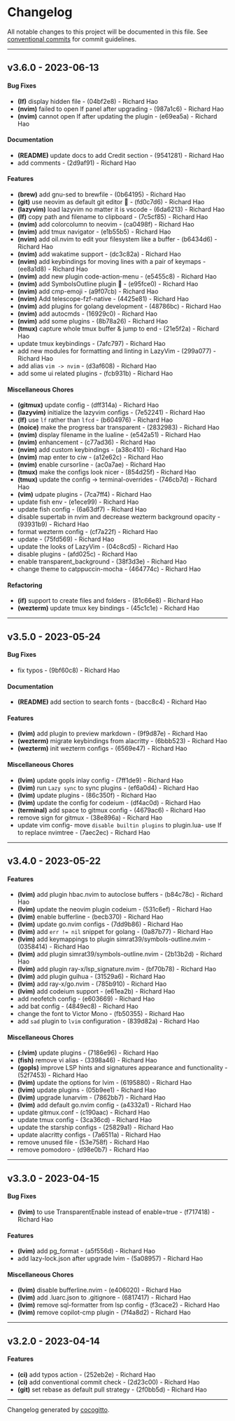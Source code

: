 # Changelog
All notable changes to this project will be documented in this file. See [conventional commits](https://www.conventionalcommits.org/) for commit guidelines.

- - -
## v3.6.0 - 2023-06-13
#### Bug Fixes
- **(If)** display hidden file - (04bf2e8) - Richard Hao
- **(nvim)** failed to open lf panel after upgrading - (987a1c6) - Richard Hao
- **(nvim)** cannot open lf after updating the plugin - (e69ea5a) - Richard Hao
#### Documentation
- **(README)** update docs to add Credit section - (9541281) - Richard Hao
- add comments - (2d9af91) - Richard Hao
#### Features
- **(brew)** add gnu-sed to brewfile - (0b64195) - Richard Hao
- **(git)** use neovim as default git editor 🌱 - (fd0c7d6) - Richard Hao
- **(lazyvim)** load lazyvim no matter it is vscode - (6da6213) - Richard Hao
- **(lf)** copy path and filename to clipboard - (7c5cf85) - Richard Hao
- **(nvim)** add colorcolumn to neovim - (ca0498f) - Richard Hao
- **(nvim)** add tmux navigator - (e1b55b5) - Richard Hao
- **(nvim)** add oil.nvim to edit your filesystem like a buffer - (b6434d6) - Richard Hao
- **(nvim)** add wakatime support - (dc3c82a) - Richard Hao
- **(nvim)** add keybindings for moving lines with a pair of keymaps - (ee8a1d8) - Richard Hao
- **(nvim)** add new plugin code-action-menu - (e5455c8) - Richard Hao
- **(nvim)** add SymbolsOutline plugin 🔌 - (e95fce0) - Richard Hao
- **(nvim)** add cmp-emoji - (a9f07cb) - Richard Hao
- **(nvim)** Add telescope-fzf-native - (4425e81) - Richard Hao
- **(nvim)** add plugins for golang development - (48786bc) - Richard Hao
- **(nvim)** add autocmds - (16929c0) - Richard Hao
- **(nvim)** add some plugins - (8b78a26) - Richard Hao
- **(tmux)** capture whole tmux buffer & jump to end - (21e5f2a) - Richard Hao
- update tmux keybindings - (7afc797) - Richard Hao
- add new modules for formatting and linting in LazyVim - (299a077) - Richard Hao
- add alias `vim -> nvim` - (d3af608) - Richard Hao
- add some ui related plugins - (fcb931b) - Richard Hao
#### Miscellaneous Chores
- **(gitmux)** update config - (dff314a) - Richard Hao
- **(lazyvim)** initialize the lazyvim configs - (7e52241) - Richard Hao
- **(lf)** use `lf` rather than `lfcd` - (b604976) - Richard Hao
- **(noice)** make the progress bar transparent - (2832983) - Richard Hao
- **(nvim)** display filename in the lualine - (e542a51) - Richard Hao
- **(nvim)** enhancement - (c77ad36) - Richard Hao
- **(nvim)** add custom keybindings - (a38c410) - Richard Hao
- **(nvim)** map enter to ciw - (a12e62c) - Richard Hao
- **(nvim)** enable cursorline - (ac0a7ae) - Richard Hao
- **(tmux)** make the configs look nicer - (854d25f) - Richard Hao
- **(tmux)** update the config -> terminal-overrides - (746cb7d) - Richard Hao
- **(vim)** udpate plugins - (7ca7ff4) - Richard Hao
- update fish env - (e1ece99) - Richard Hao
- update fish config - (6a63df7) - Richard Hao
- disable supertab in nvim and decrease wezterm background opacity - (93931b9) - Richard Hao
- format wezterm config - (cf7a22f) - Richard Hao
- update - (75fd569) - Richard Hao
- update the looks of LazyVim - (04c8cd5) - Richard Hao
- disable plugins - (afd025c) - Richard Hao
- enable transparent_background - (38f3d3e) - Richard Hao
- change theme to catppuccin-mocha - (464774c) - Richard Hao
#### Refactoring
- **(if)** support to create files and folders - (81c66e8) - Richard Hao
- **(wezterm)** update tmux key bindings - (45c1c1e) - Richard Hao

- - -

## v3.5.0 - 2023-05-24
#### Bug Fixes
- fix typos - (9bf60c8) - Richard Hao
#### Documentation
- **(README)** add section to search fonts - (bacc8c4) - Richard Hao
#### Features
- **(lvim)** add plugin to preview markdown - (9f9d87e) - Richard Hao
- **(wezterm)** migrate keybindings from alacritty - (6bbb523) - Richard Hao
- **(wezterm)** init wezterm configs - (6569e47) - Richard Hao
#### Miscellaneous Chores
- **(lvim)** update gopls inlay config - (7ff1de9) - Richard Hao
- **(lvim)** run `Lazy sync` to sync plugins - (ef6a0d4) - Richard Hao
- **(lvim)** update plugins - (86c350f) - Richard Hao
- **(lvim)** update the config for codeium - (df4ac0d) - Richard Hao
- **(terminal)** add space to gitmux config - (4679ac6) - Richard Hao
- remove sign for gitmux - (38e896a) - Richard Hao
- update vim config- move `disable builtin plugins` to plugin.lua- use If to replace nvimtree - (7aec2ec) - Richard Hao

- - -

## v3.4.0 - 2023-05-22
#### Features
- **(lvim)** add plugin hbac.nvim to autoclose buffers - (b84c78c) - Richard Hao
- **(lvim)** update the neovim plugin codeium - (531c6ef) - Richard Hao
- **(lvim)** enable bufferline - (becb370) - Richard Hao
- **(lvim)** update go.nvim configs - (7dd9b86) - Richard Hao
- **(lvim)** add `err != nil` snippet for golang - (0a87b77) - Richard Hao
- **(lvim)** add keymappings to plugin simrat39/symbols-outline.nvim - (0358414) - Richard Hao
- **(lvim)** add plugin simrat39/symbols-outline.nvim - (2b13b2d) - Richard Hao
- **(lvim)** add plugin ray-x/lsp_signature.nvim - (bf70b78) - Richard Hao
- **(lvim)** add plugin guihua - (31529a6) - Richard Hao
- **(lvim)** add ray-x/go.nvim - (785b910) - Richard Hao
- **(lvim)** add codeium support - (e61ea2b) - Richard Hao
- add neofetch config - (e603669) - Richard Hao
- add bat config - (4849ec8) - Richard Hao
- change the font to Victor Mono - (fb50355) - Richard Hao
- add `sad` plugin to `lvim` configuration - (839d82a) - Richard Hao
#### Miscellaneous Chores
- **(:lvim)** update plugins - (7186e96) - Richard Hao
- **(fish)** remove vi alias - (3398a46) - Richard Hao
- **(gopls)** improve LSP hints and signatures appearance and functionality - (52f7453) - Richard Hao
- **(lvim)** update the options for lvim - (6195880) - Richard Hao
- **(lvim)** update plugins - (05b9ee1) - Richard Hao
- **(lvim)** upgrade lunarvim - (7862bb7) - Richard Hao
- **(lvim)** add default go.nvim config - (a4332a1) - Richard Hao
- update gitmux.conf - (c190aac) - Richard Hao
- update tmux config - (3ca36cd) - Richard Hao
- update the starship configs - (25829a1) - Richard Hao
- update alacritty configs - (7a6511a) - Richard Hao
- remove unused file - (53e758f) - Richard Hao
- remove pomodoro - (d98e0b7) - Richard Hao

- - -

## v3.3.0 - 2023-04-15
#### Bug Fixes
- **(lvim)** to use TransparentEnable instead of enable=true - (f717418) - Richard Hao
#### Features
- **(lvim)** add pg_format - (a5f556d) - Richard Hao
- add lazy-lock.json after upgrade lvim - (5a08957) - Richard Hao
#### Miscellaneous Chores
- **(lvim)** disable bufferline.nvim - (e406020) - Richard Hao
- **(lvim)** add .luarc.json to .gitignore - (6817417) - Richard Hao
- **(lvim)** remove sql-formatter from lsp config - (f3cace2) - Richard Hao
- **(lvim)** remove copilot-cmp plugin - (7f4a8d2) - Richard Hao

- - -

## v3.2.0 - 2023-04-14
#### Features
- **(ci)** add typos action - (252eb2e) - Richard Hao
- **(ci)** add conventional commit check - (2d23c00) - Richard Hao
- **(git)** set rebase as default pull strategy - (2f0bb5d) - Richard Hao

- - -

Changelog generated by [cocogitto](https://github.com/cocogitto/cocogitto).